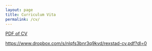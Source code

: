 ```yaml
---
layout: page
title: Curriculum Vita
permalink: /cv/
---
```


[PDF of CV](https://drive.google.com/open?id=0B0px4lodnQN7OHdrU3RaS2hrZ2s)


https://www.dropbox.com/s/nlqfs3bnr3q9kvd/rexstad-cv.pdf?dl=0
<!---
{% include embedpdf.html code="https://drive.google.com/open?id=0B0px4lodnQN7OHdrU3RaS2hrZ2s" width=100 height=800 %}
--->
